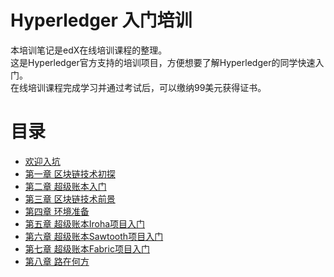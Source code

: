 # Hyperledger 入门培训
本培训笔记是edX在线培训课程的整理。  
这是Hyperledger官方支持的培训项目，方便想要了解Hyperledger的同学快速入门。  
在线培训课程完成学习并通过考试后，可以缴纳99美元获得证书。  

# 目录
* [欢迎入坑](Chapter0_overview.md)
* [第一章 区块链技术初探](chapter1_introduction.md)
* [第二章 超级账本入门](chapter2_hyperledger_introduction.md)
* [第三章 区块链技术前景](chapter3_blockchain_rise.md)
* [第四章 环境准备](chapter4_prepare.md)
* [第五章 超级账本Iroha项目入门](chapter5_hyperledger_iroha.md)
* [第六章 超级账本Sawtooth项目入门](chapter6_hyperledger_sawtooth.md)
* [第七章 超级账本Fabric项目入门](chapter7_hyperledger_fabric.md)
* [第八章 路在何方](chapter8_next.md)


